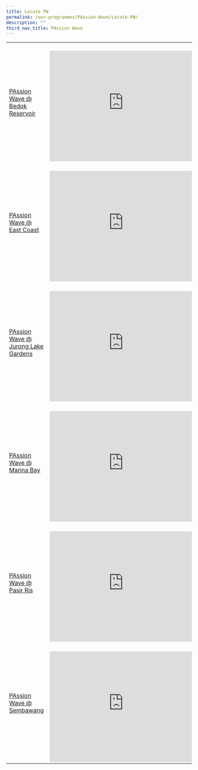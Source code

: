 ```yaml
---
title: Locate PW
permalink: /our-programmes/PAssion-Wave/Locate-PW/
description: ""
third_nav_title: PAssion Wave
---
```

|| |  |
| -------- | -------- | -------- |
| [PAssion Wave @ Bedok Reservoir](/our-programmes/PAssion-Wave/PAssionWaVe-BedokReservoir)     |  <br><iframe src="https://www.google.com/maps/embed?pb=!1m18!1m12!1m3!1d3988.7253030693355!2d103.93052831525594!3d1.3411720619756347!2m3!1f0!2f0!3f0!3m2!1i1024!2i768!4f13.1!3m3!1m2!1s0x31da3d46effffff9%3A0xcb45e7b544630ce4!2sPAssion%20WaVe%20%40%20Bedok%20Reservoir!5e0!3m2!1sen!2ssg!4v1679281352453!5m2!1sen!2ssg" width="400" height="300" style="border:0;" allowfullscreen="" loading="lazy" ></iframe><br>  | 
| [PAssion Wave @ East Coast]( /our-programmes/PAssion-Wave/PAssionWaVe-EastCoast)  |  <br><iframe src="https://www.google.com/maps/embed?pb=!1m18!1m12!1m3!1d3988.7728775070177!2d103.95026841525588!3d1.3116582620611066!2m3!1f0!2f0!3f0!3m2!1i1024!2i768!4f13.1!3m3!1m2!1s0x31da22dc7e65fef5%3A0x25d1e14fbf0db682!2sPAssion%20Wave%20%40%20East%20Coast!5e0!3m2!1sen!2ssg!4v1679281287408!5m2!1sen!2ssg" width="400" height="300" style="border:0;" allowfullscreen="" loading="lazy" ></iframe><br>   |      
| [PAssion Wave @ Jurong Lake Gardens]( /our-programmes/PAssion-Wave/PAssionWaVe-JurongLakeGardens)    | <br><iframe src="https://www.google.com/maps/embed?pb=!1m18!1m12!1m3!1d3988.727990210806!2d103.72512201525585!3d1.3395223619804415!2m3!1f0!2f0!3f0!3m2!1i1024!2i768!4f13.1!3m3!1m2!1s0x31da0f50a4f56051%3A0xa49acc37d2f6a9cb!2sPAssion%20Wave%20%40%20Jurong%20Lake%20Gardens!5e0!3m2!1sen!2ssg!4v1679281395646!5m2!1sen!2ssg" width="400" height="300" style="border:0;" allowfullscreen="" loading="lazy" ></iframe><br>   |      
| [PAssion Wave @ Marina Bay](/our-programmes/PAssion-Wave/PAssioWaVe-MarinaBay)   | <br><iframe src="https://www.google.com/maps/embed?pb=!1m18!1m12!1m3!1d3988.799271990012!2d103.86498861525594!3d1.2949938621087411!2m3!1f0!2f0!3f0!3m2!1i1024!2i768!4f13.1!3m3!1m2!1s0x31da19acc66909d1%3A0x7d9a65a759e856fc!2sPAssion%20Wave%20%40%20Marina%20Bay!5e0!3m2!1sen!2ssg!4v1679281430192!5m2!1sen!2ssg" width="400" height="300" style="border:0;" allowfullscreen="" loading="lazy" ></iframe><br>   |      
| [PAssion Wave @ Pasir Ris](/our-programmes/PAssion-Wave/PAssionWaVe-PasirRis)   | <br><iframe src="https://www.google.com/maps/embed?pb=!1m18!1m12!1m3!1d3988.6528984462266!2d103.94117071525574!3d1.3848834618464227!2m3!1f0!2f0!3f0!3m2!1i1024!2i768!4f13.1!3m3!1m2!1s0x31da3dc12aaaaaab%3A0x9fe6d6c08637ca25!2sPAssion%20Wave%20%40%20Pasir%20Ris!5e0!3m2!1sen!2ssg!4v1679281468468!5m2!1sen!2ssg" width="400" height="300" style="border:0;" allowfullscreen="" loading="lazy" ></iframe><br>  |      
| [PAssion Wave @ Sembawang](/our-programmes/PAssion-Wave/PAssionWaVe-Sembawang)     | <br><iframe src="https://www.google.com/maps/embed?pb=!1m18!1m12!1m3!1d3988.5251371406466!2d103.84179971525555!3d1.4588237616207658!2m3!1f0!2f0!3f0!3m2!1i1024!2i768!4f13.1!3m3!1m2!1s0x31da14bfaffffff9%3A0x1e27d8492057334d!2sPAssion%20Wave%20%40%20Sembawang!5e0!3m2!1sen!2ssg!4v1679281504505!5m2!1sen!2ssg" width="400" height="300" style="border:0;" allowfullscreen="" loading="lazy" ></iframe><br>